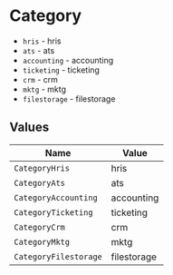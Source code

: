 # Category

* `hris` - hris
* `ats` - ats
* `accounting` - accounting
* `ticketing` - ticketing
* `crm` - crm
* `mktg` - mktg
* `filestorage` - filestorage


## Values

| Name                  | Value                 |
| --------------------- | --------------------- |
| `CategoryHris`        | hris                  |
| `CategoryAts`         | ats                   |
| `CategoryAccounting`  | accounting            |
| `CategoryTicketing`   | ticketing             |
| `CategoryCrm`         | crm                   |
| `CategoryMktg`        | mktg                  |
| `CategoryFilestorage` | filestorage           |